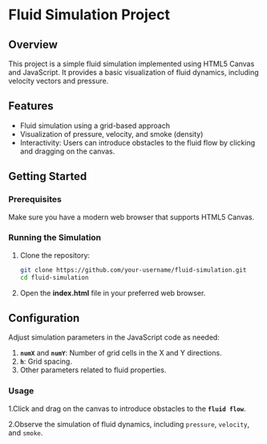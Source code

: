 # Fluid Simulation Project

## Overview

This project is a simple fluid simulation implemented using HTML5 Canvas and JavaScript. It provides a basic visualization of fluid dynamics, including velocity vectors and pressure.

## Features

- Fluid simulation using a grid-based approach
- Visualization of pressure, velocity, and smoke (density)
- Interactivity: Users can introduce obstacles to the fluid flow by clicking and dragging on the canvas.

## Getting Started

### Prerequisites

Make sure you have a modern web browser that supports HTML5 Canvas.

### Running the Simulation

1. Clone the repository:

   ```bash
   git clone https://github.com/your-username/fluid-simulation.git
   cd fluid-simulation

2. Open the **index.html** file in your preferred web browser.

## Configuration

Adjust simulation parameters in the JavaScript code as needed:

1. **`numX`** and **`numY`**: Number of grid cells in the X and Y directions.
2. **`h`**: Grid spacing.
3. Other parameters related to fluid properties.

### Usage
1.Click and drag on the canvas to introduce obstacles to the **`fluid flow`**.

2.Observe the simulation of fluid dynamics, including `pressure`, `velocity`, and `smoke`.
